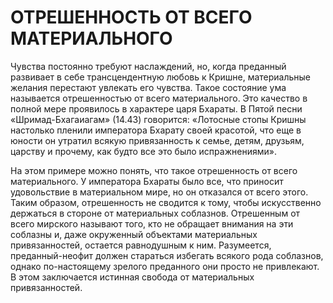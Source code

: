# ОТРЕШЕННОСТЬ ОТ ВСЕГО МАТЕРИАЛЬНОГО

Чувства постоянно требуют наслаждений, но, когда преданный развивает в себе трансцендентную любовь к Кришне, материальные желания перестают увлекать его чувства. Такое состояние ума называется отрешенностью от всего материального. Это качество в полной мере проявилось в характере царя Бхараты. В Пятой песни «Шримад-Бхагаиагам» (14.43) говорится: «Лотосные стопы Кришны настолько пленили императора Бхарату своей красотой, что еще в юности он утратил всякую привязанность к семье, детям, друзьям, царству и прочему, как будто все это было испражнениями».

На этом примере можно понять, что такое отрешенность от всего материального. У императора Бхараты было все, что приносит удовольствие в материальном мире, но он отказался от всего этого. Таким образом, отрешенность не сводится к тому, чтобы искусственно держаться в стороне от материальных соблазнов. Отрешенным от всего мирского называют того, кто не обращает внимания на эти соблазны и, даже окруженный объектами материальных привязанностей, остается равнодушным к ним. Разумеется, преданный-неофит должен стараться избегать всякого рода соблазнов, однако по-настоящему зрелого преданного они просто не привлекают. В этом заключается истинная свобода от материальных привязанностей.
